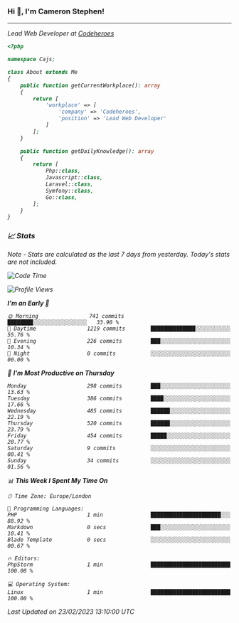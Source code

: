 ### Hi 👋, I'm Cameron Stephen!
<hr>
<p><em>Lead Web Developer at <a href="https://codeheroes.co.uk">Codeheroes</a></p>


```php
<?php

namespace Cajs;

class About extends Me
{
    public function getCurrentWorkplace(): array
    {
        return [
            'workplace' => [
                'company' => 'Codeheroes',
                'position' => 'Lead Web Developer'
            ]
        ];
    }

    public function getDailyKnowledge(): array
    {
        return [
            Php::class,
            Javascript::class,
            Laravel::class,
            Symfony::class,
            Go::class,
        ];
    }
}
```

### 📈 Stats
<p><em>Note - Stats are calculated as the last 7 days from yesterday. Today's stats are not included.</em></p>


<!--START_SECTION:waka-->
![Code Time](http://img.shields.io/badge/Code%20Time-3%2C251%20hrs%2034%20mins-blue)

![Profile Views](http://img.shields.io/badge/Profile%20Views-3-blue)

**I'm an Early 🐤** 

```text
🌞 Morning                741 commits         ████████░░░░░░░░░░░░░░░░░   33.90 % 
🌆 Daytime                1219 commits        ██████████████░░░░░░░░░░░   55.76 % 
🌃 Evening                226 commits         ███░░░░░░░░░░░░░░░░░░░░░░   10.34 % 
🌙 Night                  0 commits           ░░░░░░░░░░░░░░░░░░░░░░░░░   00.00 % 
```
📅 **I'm Most Productive on Thursday** 

```text
Monday                   298 commits         ███░░░░░░░░░░░░░░░░░░░░░░   13.63 % 
Tuesday                  386 commits         ████░░░░░░░░░░░░░░░░░░░░░   17.66 % 
Wednesday                485 commits         ██████░░░░░░░░░░░░░░░░░░░   22.19 % 
Thursday                 520 commits         ██████░░░░░░░░░░░░░░░░░░░   23.79 % 
Friday                   454 commits         █████░░░░░░░░░░░░░░░░░░░░   20.77 % 
Saturday                 9 commits           ░░░░░░░░░░░░░░░░░░░░░░░░░   00.41 % 
Sunday                   34 commits          ░░░░░░░░░░░░░░░░░░░░░░░░░   01.56 % 
```


📊 **This Week I Spent My Time On** 

```text
🕑︎ Time Zone: Europe/London

💬 Programming Languages: 
PHP                      1 min               ██████████████████████░░░   88.92 % 
Markdown                 0 secs              ███░░░░░░░░░░░░░░░░░░░░░░   10.41 % 
Blade Template           0 secs              ░░░░░░░░░░░░░░░░░░░░░░░░░   00.67 % 

🔥 Editors: 
PhpStorm                 1 min               █████████████████████████   100.00 % 

💻 Operating System: 
Linux                    1 min               █████████████████████████   100.00 % 
```


 Last Updated on 23/02/2023 13:10:00 UTC
<!--END_SECTION:waka-->
